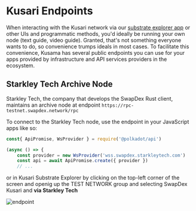 # <b>Kusari Endpoints</b>

When interacting with the Kusari network via our [substrate explorer app](https://substrate-explorer-testnet.swapdex.network/?rpc=wss%3A%2F%2Fswapdex.starkleytech.com%2Fws#/settings) or other UIs and programmatic methods, you'd ideally be running your own node (text guide, video guide). Granted, that's not something everyone wants to do, so convenience trumps ideals in most cases. To facilitate this convenience, Kusama has several public endpoints you can use for your apps provided by infrastructure and API services providers in the ecosystem.

## <b>Starkley Tech Archive Node</b>

Starkley Tech, the company that develops the SwapDex Rust client, maintains an archive node at endpoint `https://rpc-testnet.swapdex.network/rpc`

To connect to the Starkley Tech node, use the endpoint in your JavaScript apps like so:
``` javascript
const{ ApiPromise, WsProvider } = require('@polkadot/api')

(async () => {
    const provider = new WsProvider('wss.swapdex.starkleytech.com')
    const api = await ApiPromise.create({ provider })
    // ...
```
or in Kusari Substrate Explorer by clicking on the top-left corner of the screen and openig up the TEST NETWORK group and selecting SwapDex Kusari and **via Starkley Tech**

![endpoint](assets/Kusari-endpoint.png)
